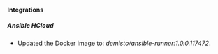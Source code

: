 
#### Integrations

##### Ansible HCloud

- Updated the Docker image to: *demisto/ansible-runner:1.0.0.117472*.
